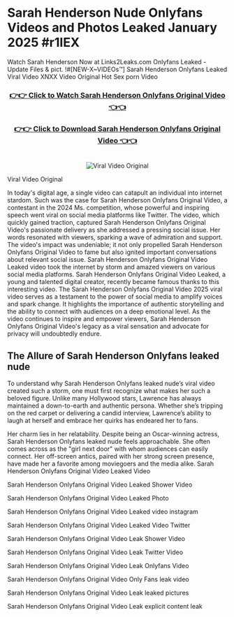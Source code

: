 # Sarah Henderson Nude Onlyfans Videos and Photos Leaked January 2025 #r1IEX

Watch Sarah Henderson Now at Links2Leaks.com Onlyfans Leaked - Update Files & pict. !#[NEW-X~VIDEOs™] Sarah Henderson Onlyfans Leaked Viral Video XNXX Video Original Hot Sex porn Video
<br>
<div align="center">
<h3><a href="https://links2leaks.com/sarahhenderson" rel="nofollow">👉👉 Click to Watch Sarah Henderson Onlyfans Original Video 👈👈</a></h3>
<h3><a href="https://links2leaks.com/sarahhenderson" rel="nofollow">👉👉 Click to Download Sarah Henderson Onlyfans Original Video 👈👈</a></h3>
<br>
<a href="https://links2leaks.com/sarahhenderson" rel="nofollow"><img src="https://i.ibb.co/Gkj2r4b/banner.png" alt="Viral Video Original" style="max-width: 100%; display: inline-block;" data-target="animated-image.originalImage"></a>
</div>

Viral Video Original

In today's digital age, a single video can catapult an individual into internet stardom. Such was the case for Sarah Henderson Onlyfans Original Video, a contestant in the 2024 Ms. competition, whose powerful and inspiring speech went viral on social media platforms like Twitter.
The video, which quickly gained traction, captured Sarah Henderson Onlyfans Original Video's passionate delivery as she addressed a pressing social issue. Her words resonated with viewers, sparking a wave of admiration and support. The video's impact was undeniable; it not only propelled Sarah Henderson Onlyfans Original Video to fame but also ignited important conversations about relevant social issue.
Sarah Henderson Onlyfans Original Video Leaked video took the internet by storm and amazed viewers on various social media platforms. Sarah Henderson Onlyfans Original Video Leaked, a young and talented digital creator, recently became famous thanks to this interesting video.
The Sarah Henderson Onlyfans Original Video 2025 viral video serves as a testament to the power of social media to amplify voices and spark change. It highlights the importance of authentic storytelling and the ability to connect with audiences on a deep emotional level. As the video continues to inspire and empower viewers, Sarah Henderson Onlyfans Original Video's legacy as a viral sensation and advocate for privacy will undoubtedly endure.

<h2>The Allure of Sarah Henderson Onlyfans leaked nude</h2>


To understand why Sarah Henderson Onlyfans leaked nude’s viral video created such a storm, one must first recognize what makes her such a beloved figure. Unlike many Hollywood stars, Lawrence has always maintained a down-to-earth and authentic persona. Whether she’s tripping on the red carpet or delivering a candid interview, Lawrence’s ability to laugh at herself and embrace her quirks has endeared her to fans.

Her charm lies in her relatability. Despite being an Oscar-winning actress, Sarah Henderson Onlyfans leaked nude feels approachable. She often comes across as the "girl next door" with whom audiences can easily connect. Her off-screen antics, paired with her strong screen presence, have made her a favorite among moviegoers and the media alike.
Sarah Henderson Onlyfans Original Video Leaked Video

Sarah Henderson Onlyfans Original Video Leaked Shower Video

Sarah Henderson Onlyfans Original Video Leaked Photo

Sarah Henderson Onlyfans Original Video Leaked video instagram

Sarah Henderson Onlyfans Original Video Leaked Video Twitter

Sarah Henderson Onlyfans Original Video Leak Shower Video

Sarah Henderson Onlyfans Original Video Leak Twitter Video

Sarah Henderson Onlyfans Original Video Leak Onlyfans Video

Sarah Henderson Onlyfans Original Video Only Fans leak video

Sarah Henderson Onlyfans Original Video Leak leaked pictures

Sarah Henderson Onlyfans Original Video Leak explicit content leak